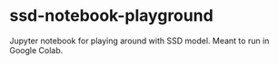 # ssd-notebook-playground
Jupyter notebook for playing around with SSD model. Meant to run in Google Colab.
